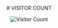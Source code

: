 <div align="center"> # VISITOR COUNT

![Visitor Count](https://profile-counter.glitch.me/dheerajmantha/count.svg)

</div>

